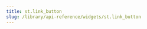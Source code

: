 ```yaml
---
title: st.link_button
slug: /library/api-reference/widgets/st.link_button
---
```


<Autofunction function="streamlit.link_button" />
